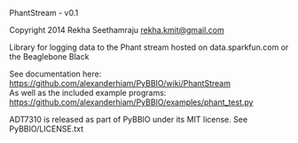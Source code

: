 PhantStream - v0.1

Copyright 2014 Rekha Seethamraju
rekha.kmit@gmail.com

Library for logging data to the Phant stream hosted on data.sparkfun.com
or the Beaglebone Black

See documentation here:  
https://github.com/alexanderhiam/PyBBIO/wiki/PhantStream  
As well as the included example programs:  
https://github.com/alexanderhiam/PyBBIO/examples/phant_test.py

ADT7310 is released as part of PyBBIO under its MIT license.
See PyBBIO/LICENSE.txt
